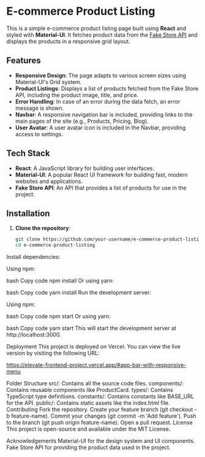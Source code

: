 # E-commerce Product Listing

This is a simple e-commerce product listing page built using **React** and styled with **Material-UI**. It fetches product data from the [Fake Store API](https://fakestoreapi.com) and displays the products in a responsive grid layout.

## Features

- **Responsive Design**: The page adapts to various screen sizes using Material-UI's Grid system.
- **Product Listings**: Displays a list of products fetched from the Fake Store API, including the product image, title, and price.
- **Error Handling**: In case of an error during the data fetch, an error message is shown.
- **Navbar**: A responsive navigation bar is included, providing links to the main pages of the site (e.g., Products, Pricing, Blog).
- **User Avatar**: A user avatar icon is included in the Navbar, providing access to settings.

## Tech Stack

- **React**: A JavaScript library for building user interfaces.
- **Material-UI**: A popular React UI framework for building fast, modern websites and applications.
- **Fake Store API**: An API that provides a list of products for use in the project.

## Installation

1. **Clone the repository**:

   ```bash
   git clone https://github.com/your-username/e-commerce-product-listing.git
   cd e-commerce-product-listing
   
Install dependencies:

Using npm:

bash
Copy code
npm install
Or using yarn:

bash
Copy code
yarn install
Run the development server:

Using npm:

bash
Copy code
npm start
Or using yarn:

bash
Copy code
yarn start
This will start the development server at http://localhost:3000.

Deployment
This project is deployed on Vercel. You can view the live version by visiting the following URL:

https://elevate-frontend-project.vercel.app/#app-bar-with-responsive-menu

Folder Structure
src/: Contains all the source code files.
components/: Contains reusable components like ProductCard.
types/: Contains TypeScript type definitions.
constants/: Contains constants like BASE_URL for the API.
public/: Contains static assets like the index.html file.
Contributing
Fork the repository.
Create your feature branch (git checkout -b feature-name).
Commit your changes (git commit -m 'Add feature').
Push to the branch (git push origin feature-name).
Open a pull request.
License
This project is open-source and available under the MIT License.

Acknowledgements
Material-UI for the design system and UI components.
Fake Store API for providing the product data used in the project.
